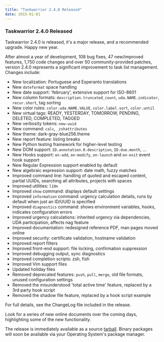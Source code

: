 ```yaml
---
title: "Taskwarrior 2.4.0 Released"
date: 2015-01-01
---
```


### Taskwarrior 2.4.0 Released 

Taskwarrior 2.4.0 is released, it\'s a major release, and a recommended upgrade.
Happy new year.

After almost a year of development, 108 bug fixes, 47 new/improved features,
1,750 code changes and over 50 community-provided patches, version 2.4.0
represents a significant improvement to task list management.
Changes include:

- New localization: Portuguese and Esperanto translations
- New `dateformat` space handling
- New date support: \'february\', extensive support for ISO-8601
- New column formats: `description.truncated_count`, `uda.NAME.indicator`, `recur.short`, tag sorting
- New color rules: `color.uda.NAME.VALUE`, `color.label.sort`, `color.until`
- New virtual tags: READY, YESTERDAY, TOMORROW, PENDING, DELETED, COMPLETED, TAGGED
- New verbosity tokens: `new-uuid`
- New command: `calc`, `_zshattributes`
- New theme: dark-gray-blue­256.theme
- New report feature: listing breaks
- New Python testing framework for higher-level testing
- New DOM support: `ID.annotation.0.description`, `ID.due.month`, ...
- New Hooks support: `on-add`, `on-modify`, `on-launch` and `on-exit` event hook support
- New Regular Expression support enabled by default
- New algebraic expression support: date math, fuzzy matches
- Improved command line: handling of quoted and escaped content, partial UUIDs, searching all attributes, projects with spaces
- Improved utilities: `l10n`
- Improved `show` command: displays default settings
- Improved `information` command: urgency calculation details, runs by default when just an ID/UUID is specified
- Improved `diagnostics` command: shows environment variables, hooks, indicates configuration errors
- Improved urgency calculations: inherited urgency via dependencies, UDA participation, affects nag feature
- Improved documentation: redesigned reference PDF, man pages moved online
- Improved security: certificate validation, hostname validation
- Improved report filters
- Improved front-end support: file locking, confirmation suppression
- Improved debugging output, sync diagnostics
- Improved completion scripts: zsh, fish
- Improved Vim support files
- Updated holiday files
- Removed deprecated features: `push`, `pull`, `merge`, old file formats, unused configuration settings
- Removed the misunderstood \'total active time\' feature, replaced by a 3rd party hook script
- Removed the shadow file feature, replaced by a hook script example

For full details, see the ChangeLog file included in the release.

Look for a series of new online documents over the coming days, highlighting some of the new functionality.

The release is immediately available as a source [tarball](/download/task-2.4.0.tar.gz).
Binary packages will soon be available via your Operating System\'s package manager.
